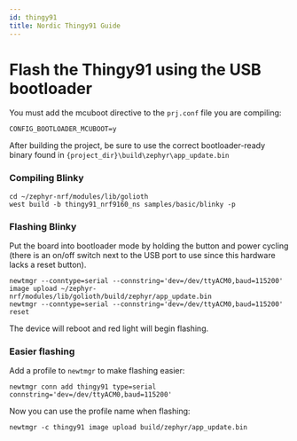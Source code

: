 ```yaml
---
id: thingy91
title: Nordic Thingy91 Guide
---
```


# Flash the Thingy91 using the USB bootloader

You must add the mcuboot directive to the `prj.conf` file you are compiling:

```
CONFIG_BOOTLOADER_MCUBOOT=y
```

After building the project, be sure to use the correct bootloader-ready binary found in `{project_dir}\build\zephyr\app_update.bin`

### Compiling Blinky

```
cd ~/zephyr-nrf/modules/lib/golioth
west build -b thingy91_nrf9160_ns samples/basic/blinky -p
```

### Flashing Blinky

Put the board into bootloader mode by holding the button and power cycling (there is an on/off switch next to the USB port to use since this hardware lacks a reset button).

```
newtmgr --conntype=serial --connstring='dev=/dev/ttyACM0,baud=115200' image upload ~/zephyr-nrf/modules/lib/golioth/build/zephyr/app_update.bin
newtmgr --conntype=serial --connstring='dev=/dev/ttyACM0,baud=115200' reset
```

The device will reboot and red light will begin flashing.

### Easier flashing

Add a profile to `newtmgr` to make flashing easier:

```
newtmgr conn add thingy91 type=serial connstring='dev=/dev/ttyACM0,baud=115200'
```

Now you can use the profile name when flashing:

```
newtmgr -c thingy91 image upload build/zephyr/app_update.bin
```
